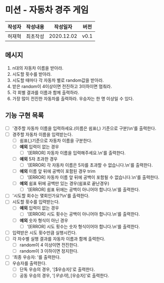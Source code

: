 # 미션 - 자동차 경주 게임

|작성자|작성내용|작성일자|버전|
|-----|------|-------|-----|
|허재혁|최초작성|2020.12.02|v0.1|

## 메시지
1. n대의 자동차 이름을 받아라.
1. 시도할 횟수를 받아라.
1. 시도할 때마다 각 자동차 별로 random값을 받아라.
1. 받은 random이 4이상이면 전진하고 3이하이면 멈춰라.
1. 각 회별 결과를 이름과 함께 출력하라.
1. 가장 많이 전진한 자동차를 출력하라. 우승자는 한 명 이상일 수 있다.

## 기능 구현 목록
- [ ] '경주할 자동차 이름을 입력하세요.(이름은 쉼표(,) 기준으로 구분)\n'를 출력한다.
- [ ] 경주할 자동차 이름을 입력받는다.
    - [ ] 쉼표(,)기준으로 자동차 이름을 구분한다.
    - [ ] **예외** 입력이 없는 경우
        - [ ] '[ERROR] 자동차 이름을 입력해주세요.\n'를 출력한다.
    - [ ] **예외** 5자 초과한 경우
        - [ ] '[ERROR] 각 자동차 이름은 5자를 초과할 수 없습니다.\n'를 출력한다.
    - [ ] **예외** 이름 앞 뒤에 공백이 포함된 경우 trim
        - [ ] '[ERROR] 자동차 이름 앞 뒤에 공백이 포함될 수 없습니다.\n'를 출력한다.
    - [ ] **예외** 쉼표 뒤에 공백만 있는 경우(쉼표로 끝난경우)
        - [ ] '[ERROR] 쉼표 뒤에는 공백이 아니어야 합니다.\n'를 출력한다.
- [ ] '시도할 회수는 몇회인가요?\n'를 출력한다.
- [ ] 시도할 횟수를 입력받는다.
    - [ ] **예외** 입력이 없는 경우
        - [ ] '[ERROR] 시도 횟수는 공백이 아니어야 합니다.\n'를 출력한다.
    - [ ] **예외** 숫자 형식이 아닌 경우
        - [ ] '[ERROR] 시도 횟수는 숫자 형식이어야 합니다.\n'를 출력한다.
- [ ] 입력받은 시도 횟수만큼 실행시킨다.
- [ ] 각 차수별 실행 결과를 자동차 이름과 함께 출력한다.
    - [ ] random이 4 이상이면 전진한다.
    - [ ] random이 3 이하이면 정지한다.
- [ ] '최종 우승자: '를 출력한다.
- [ ] 우승자를 출력한다.
    - [ ] 단독 우승의 경우, '[$우승자]'로 출력한다.
    - [ ] 공동 우승의 경우, '[$우승자], [$우승자]'로 출력한다.